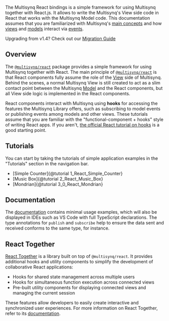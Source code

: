 The Multisynq React bindings is a simple framework for using Multisynq together with React.js. It allows to write the Multisynq's View side code in React that works with the Multisynq Model code.
This documentation assumes that you are familiarized with Multisynq's [main concepts](../client/index.html#main-concepts) and how [views](../client/index.html#views) and [models](../client/index.html#models) interact via [events](../client/index.html#events).

Upgrading from v1.4? Check out our [Migration Guide](./v2.0.0_migration_guide.html)

## Overview

The [`@multisynq/react`](https://www.npmjs.com/package/@multisynq/react) package provides a simple framework for using Multisynq together with React.
The main principle of [`@multisynq/react`](https://www.npmjs.com/package/@multisynq/react) is that React components fully assume the role of the [View](../client/index.html#views) side of Multisynq.
Behind the scenes, a normal Multisynq View is still created to act as a slim contact point between the Multisynq [Model](../client/index.html#models) and the React components, but all View side logic is implemented in the React components.

React components interact with Multisynq using **hooks** for accessing the features the Multisynq Library offers, such as subscribing to model events or publishing events among models and other views. These tutorials assume that you are familiar with the "functional-component + hooks" style of writing React apps. If you aren't, [the official React tutorial on hooks](https://react.dev/reference/react/hooks) is a good starting point.

## Tutorials

You can start by taking the tutorials of simple application examples in the "Tutorials" section in the navigation bar.

* [Simple Counter]{@tutorial 1_React_Simple_Counter}
* [Music Box]{@tutorial 2_React_Music_Box}
* [Mondrian]{@tutorial 3_0_React_Mondrian}

## Documentation

The [documentation](./global.html) contains minimal usage examples, which will also be displayed in IDEs such as VS Code with full TypeScript declarations.  The type annotations for `publish` and `subscribe` help to ensure the data sent and received conforms to the same type, for instance.


## React Together

[React Together](https://reacttogether.dev) is a library built on top of `@multisynq/react`. It provides additional hooks and utility components to simplify the development of collaborative React applications:

* Hooks for shared state management across multiple users
* Hooks for simultaneous function execution across connected views
* Pre-built utility components for displaying connected views and managing the current session

These features allow developers to easily create interactive and synchronized user experiences. For more information on React Together, refer to its [documentation](https://reacttogether.dev/#/getting-started).